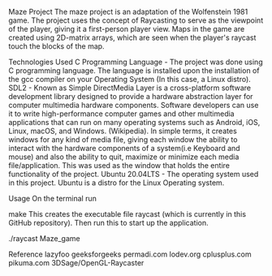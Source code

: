 Maze Project
The maze project is an adaptation of the Wolfenstein 1981 game. The project uses the concept of Raycasting to serve as the viewpoint of the player, giving it a first-person player view. Maps in the game are created using 2D-matrix arrays, which are seen when the player's raycast touch the blocks of the map.

Technologies Used
C Programming Language - The project was done using C programming language. The language is installed upon the installation of the gcc compiler on your Operating System (In this case, a Linux distro).
SDL2 - Known as Simple DirectMedia Layer is a cross-platform software development library designed to provide a hardware abstraction layer for computer multimedia hardware components. Software developers can use it to write high-performance computer games and other multimedia applications that can run on many operating systems such as Android, iOS, Linux, macOS, and Windows. (Wikipedia). In simple terms, it creates windows for any kind of media file, giving each window the ability to interact with the hardware components of a system(i.e Keyboard and mouse) and also the ability to quit, maximize or minimize each media file/application. This was used as the window that holds the entire functionality of the project.
Ubuntu 20.04LTS - The operating system used in this project. Ubuntu is a distro for the Linux Operating system.

Usage
On the terminal run

make
This creates the executable file raycast (which is currently in this GitHub repository). Then run this to start up the application.

./raycast
Maze_game

Reference
lazyfoo
geeksforgeeks
permadi.com
lodev.org
cplusplus.com
pikuma.com
3DSage/OpenGL-Raycaster

